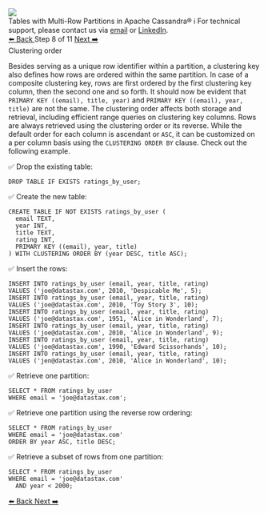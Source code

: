 <!-- TOP -->
<div class="top">
  <img src="https://datastax-academy.github.io/katapod-shared-assets/images/ds-academy-logo.svg" />
  <div class="scenario-title-section">
    <span class="scenario-title">Tables with Multi-Row Partitions in Apache Cassandra®</span>
    <span class="scenario-subtitle">ℹ️ For technical support, please contact us via <a href="mailto:aleksandr.volochnev@datastax.com">email</a> or <a href="https://dtsx.io/aleks">LinkedIn</a>.</span>
  </div>
</div>

<!-- NAVIGATION -->
<div id="navigation-top" class="navigation-top">
 <a href='command:katapod.loadPage?[{"step":"step7-astra"}]'
   class="btn btn-dark navigation-top-left">⬅️ Back
 </a>
<span class="step-count"> Step 8 of 11</span>
 <a href='command:katapod.loadPage?[{"step":"step9-astra"}]'
    class="btn btn-dark navigation-top-right">Next ➡️
  </a>
</div>

<!-- CONTENT -->

<div class="step-title">Clustering order</div>

Besides serving as a unique row identifier within a partition, a clustering key also defines
how rows are ordered within the same partition. In case of a composite clustering key,
rows are first ordered by the first clustering key column, then the second one and so forth. It 
should now be evident that `PRIMARY KEY ((email), title, year)` and `PRIMARY KEY ((email), year, title)`
are not the same. The clustering order affects both storage and retrieval, including efficient range queries on clustering key 
columns. Rows are always retrieved using the clustering order or its reverse.
While the default order for each column is ascendant or `ASC`, it can be customized on a per column basis
using the `CLUSTERING ORDER BY` clause. Check out the following example.

✅ Drop the existing table:
```
DROP TABLE IF EXISTS ratings_by_user;
```

✅ Create the new table:
```
CREATE TABLE IF NOT EXISTS ratings_by_user (
  email TEXT,
  year INT,
  title TEXT,
  rating INT,
  PRIMARY KEY ((email), year, title)
) WITH CLUSTERING ORDER BY (year DESC, title ASC);
```

✅ Insert the rows:
```
INSERT INTO ratings_by_user (email, year, title, rating) 
VALUES ('joe@datastax.com', 2010, 'Despicable Me', 5);
INSERT INTO ratings_by_user (email, year, title, rating) 
VALUES ('joe@datastax.com', 2010, 'Toy Story 3', 10);
INSERT INTO ratings_by_user (email, year, title, rating) 
VALUES ('joe@datastax.com', 1951, 'Alice in Wonderland', 7);
INSERT INTO ratings_by_user (email, year, title, rating) 
VALUES ('joe@datastax.com', 2010, 'Alice in Wonderland', 9);
INSERT INTO ratings_by_user (email, year, title, rating) 
VALUES ('joe@datastax.com', 1990, 'Edward Scissorhands', 10);
INSERT INTO ratings_by_user (email, year, title, rating) 
VALUES ('jen@datastax.com', 2010, 'Alice in Wonderland', 10);
```

✅ Retrieve one partition:
```
SELECT * FROM ratings_by_user
WHERE email = 'joe@datastax.com';
```

✅ Retrieve one partition using the reverse row ordering:
```
SELECT * FROM ratings_by_user
WHERE email = 'joe@datastax.com'
ORDER BY year ASC, title DESC;
```

✅ Retrieve a subset of rows from one partition:
```
SELECT * FROM ratings_by_user
WHERE email = 'joe@datastax.com'
  AND year < 2000;
```

<!-- NAVIGATION -->
<div id="navigation-bottom" class="navigation-bottom">
 <a href='command:katapod.loadPage?[{"step":"step7-astra"}]'
   class="btn btn-dark navigation-bottom-left">⬅️ Back
 </a>
 <a href='command:katapod.loadPage?[{"step":"step9-astra"}]'
    class="btn btn-dark navigation-bottom-right">Next ➡️
  </a>
</div>

